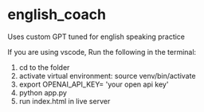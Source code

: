 # english_coach
Uses custom GPT tuned for english speaking practice

If you are using vscode, Run the following in the terminal:
1. cd to the folder
2. activate virtual environment: source venv/bin/activate 
3. export OPENAI_API_KEY= 'your open api key'
4. python app.py
5. run index.html in live server
